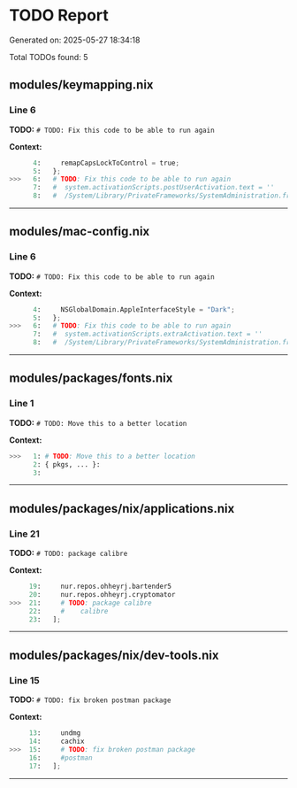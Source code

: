# TODO Report

Generated on: 2025-05-27 18:34:18

Total TODOs found: 5

## modules/keymapping.nix

### Line 6

**TODO:** `# TODO: Fix this code to be able to run again`

**Context:**

```python
      4:     remapCapsLockToControl = true;
      5:   };
>>>   6:   # TODO: Fix this code to be able to run again
      7:   #  system.activationScripts.postUserActivation.text = ''
      8:   #  /System/Library/PrivateFrameworks/SystemAdministration.framework/Resources/activateSettings -u
```

---

## modules/mac-config.nix

### Line 6

**TODO:** `# TODO: Fix this code to be able to run again`

**Context:**

```python
      4:     NSGlobalDomain.AppleInterfaceStyle = "Dark";
      5:   };
>>>   6:   # TODO: Fix this code to be able to run again
      7:   #  system.activationScripts.extraActivation.text = ''
      8:   #  /System/Library/PrivateFrameworks/SystemAdministration.framework/Resources/activateSettings -u
```

---

## modules/packages/fonts.nix

### Line 1

**TODO:** `# TODO: Move this to a better location`

**Context:**

```python
>>>   1: # TODO: Move this to a better location
      2: { pkgs, ... }:
      3: 
```

---

## modules/packages/nix/applications.nix

### Line 21

**TODO:** `# TODO: package calibre`

**Context:**

```python
     19:     nur.repos.ohheyrj.bartender5
     20:     nur.repos.ohheyrj.cryptomator
>>>  21:     # TODO: package calibre
     22:     #    calibre
     23:   ];
```

---

## modules/packages/nix/dev-tools.nix

### Line 15

**TODO:** `# TODO: fix broken postman package`

**Context:**

```python
     13:     undmg
     14:     cachix
>>>  15:     # TODO: fix broken postman package
     16:     #postman
     17:   ];
```

---

